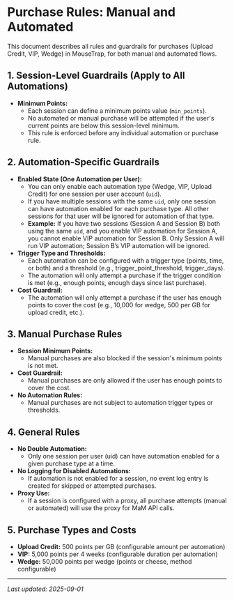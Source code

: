 # Purchase Rules: Manual and Automated

This document describes all rules and guardrails for purchases (Upload Credit, VIP, Wedge) in MouseTrap, for both manual and automated flows.

## 1. Session-Level Guardrails (Apply to All Automations)
- **Minimum Points:**
  - Each session can define a minimum points value (`min_points`).
  - No automated or manual purchase will be attempted if the user's current points are below this session-level minimum.
  - This rule is enforced before any individual automation or purchase rule.

## 2. Automation-Specific Guardrails
- **Enabled State (One Automation per User):**
  - You can only enable each automation type (Wedge, VIP, Upload Credit) for one session per user account (`uid`).
  - If you have multiple sessions with the same `uid`, only one session can have automation enabled for each purchase type. All other sessions for that user will be ignored for automation of that type.
  - **Example:** If you have two sessions (Session A and Session B) both using the same `uid`, and you enable VIP automation for Session A, you cannot enable VIP automation for Session B. Only Session A will run VIP automation; Session B’s VIP automation will be ignored.
- **Trigger Type and Thresholds:**
  - Each automation can be configured with a trigger type (points, time, or both) and a threshold (e.g., trigger_point_threshold, trigger_days).
  - The automation will only attempt a purchase if the trigger condition is met (e.g., enough points, enough days since last purchase).
- **Cost Guardrail:**
  - The automation will only attempt a purchase if the user has enough points to cover the cost (e.g., 10,000 for wedge, 500 per GB for upload credit, etc.).

## 3. Manual Purchase Rules
- **Session Minimum Points:**
  - Manual purchases are also blocked if the session's minimum points is not met.
- **Cost Guardrail:**
  - Manual purchases are only allowed if the user has enough points to cover the cost.
- **No Automation Rules:**
  - Manual purchases are not subject to automation trigger types or thresholds.

## 4. General Rules
- **No Double Automation:**
  - Only one session per user (uid) can have automation enabled for a given purchase type at a time.
- **No Logging for Disabled Automations:**
  - If automation is not enabled for a session, no event log entry is created for skipped or attempted purchases.
- **Proxy Use:**
  - If a session is configured with a proxy, all purchase attempts (manual or automated) will use the proxy for MaM API calls.

## 5. Purchase Types and Costs
- **Upload Credit:** 500 points per GB (configurable amount per automation)
- **VIP:** 5,000 points per 4 weeks (configurable duration per automation)
- **Wedge:** 50,000 points per wedge (points or cheese, method configurable)

---
_Last updated: 2025-09-01_
